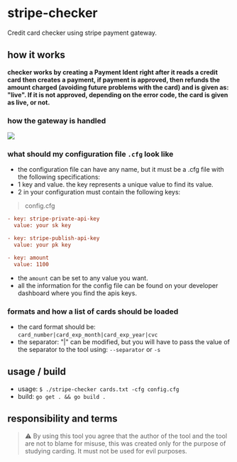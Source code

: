 # stripe-checker
Credit card checker using stripe payment gateway.

## how it works
__checker works by creating a Payment Ident right after it reads a credit card then creates a payment, if payment is approved, then refunds the amount charged (avoiding future problems with the card) and is given as: "live". If it is not approved, depending on the error code, the card is given as live, or not.__

### how the gateway is handled 
![](https://github.com/J4c5/stripe-checker/blob/assets/2022-05-18%20(2).png)

### what should my configuration file `.cfg` look like
- the configuration file can have any name, but it must be a .cfg file with the following specifications:
- 1 key and value. the key represents a unique value to find its value.
- 2 in your configuration must contain the following keys:
> config.cfg
```cfg
- key: stripe-private-api-key
  value: your sk key

- key: stripe-publish-api-key
  value: your pk key

- key: amount
  value: 1100
```
- the `amount` can be set to any value you want.
- all the information for the config file can be found on your developer dashboard where you find the apis keys.

### formats and how a list of cards should be loaded
- the card format should be: `card_number|card_exp_month|card_exp_year|cvc`
- the separator: "|" can be modified, but you will have to pass the value of the separator to the tool using: `--separator` or `-s`

## usage / build
- usage: `$ ./stripe-checker cards.txt -cfg config.cfg`
- build: `go get . && go build .`

## responsibility and terms
> ⚠️ By using this tool you agree that the author of the tool and the tool are not to blame for misuse, this was created only for the purpose of studying carding. It must not be used for evil purposes.
